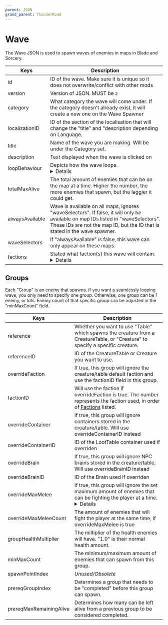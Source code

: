 ```yaml
---
parent: JSON
grand_parent: ThunderRoad
---
```


# Wave

The Wave JSON is used to spawn waves of enemies in maps in Blade and Sorcery. 

| Keys                          | Description |
| ---                           | --- |
| id                            | ID of the wave. Make sure it is unique so it does not overwrite/conflict with other mods |
| version                       | Version of JSON. MUST be `2` |
| category                      | What category the wave will come under. If the category doesn't already exist, it will create a new one on the Wave Spawner |
| localizationID                | ID of the section of the localisation that will change the "title" and "description depending on Language. |
| title                         | Name of the wave you are making. Will be under the Category set. |
| description                   | Text displayed when the wave is clicked on |
| loopBehaviour                 | Depicts how the wave loops. <details>• *NoLoop* - Will not loop the wave, the wave will end once all the enemies are defeated.<br>• *LoopSeamless* - Will loop the wave seamlessly, with infinite enemies spawning until you end the wave manually.<br>• *Loop* - Will loop the wave. When it gets to the bottom of the enemy list, once the last enemy is killed, it will restart the wave.</details> |
| totalMaxAlive                 | The total amount of enemies that can be on the map at a time. Higher the number, the more enemies that spawn, but the laggier it could get. |
| alwaysAvailable               | Wave is available on all maps, ignores "waveSelectors". If false, it will only be available on map IDs listed in "waveSelectors". These IDs are not the map ID, but the ID that is stated in the wave spawner. |
| waveSelectors                 | If "alwaysAvailable" is false, this wave can only appear on these maps. |
| factions                      | Stated what faction(s) this wave will contain. <details>• *-1 Passive* - NPCs will not attack.<br>• *0 None* - NPC will attack all, NPC and Player.<br>• *1 Ignore* - Will ignore player<br>• *2 Player* - Friendly. Will attack enemies but not player.<br>• *3 MixedEnemies* - Used for faction-less NPCs.<br>• *4 Bandits* - Bandit Faction, known in game as "Kingdom of Eraden".<br>• *5 Cult* - Cult Faction, known in game as "The Eye".<br>• *6 Mercenary* - Mercenary Faction, used with Bandits as "Wildfolk" or "Tribal".<br>• *7 Gladiator* - Gladiator faction, known in game as "Scavengers" or "Outlaws".<br>• *8 Soldier* - Soldier faction, used with "Bandits" or "Kingdom of Eraden".<br>• *9 Rogue* - Rogue faction, used with "Cult" faction or "The Eye".<br>Note: All *named* factions will combat other factions including the player. |

## Groups

Each "Group" is an enemy that spawns. If you want a seamlessly looping wave, you only need to specify one group. Otherwise, one group can be 1 enemy, or lots. Enemy count of that specific group can be adjusted in the "minMaxCount" field. 

| Keys                          | Description |
| ---                           | --- |
| reference                     | Whether you want to use "Table" which spawns the creature from a CreatureTable, or "Creature" to specify a specific creature. |
| referenceID                   | ID of the CreatureTable or Creature you want to use. |
| overrideFaction               | If true, this group will ignore the creature/table default faction and use the factionID field in this group. |
| factionID                     | Will use the faction if overrideFaction is true. The number represents the faction used, in order of [Factions](#wave) listed. |
| overrideContainer             | If true, this group will ignore containers stored in the creature/table. Will use overrideContainerID instead |
| overrideContainerID           | ID of the LootTable container used if overriden |
| overrideBrain                 | If true, this group will ignore NPC brains stored in the creature/table. Will use overrideBrainID instead |
| overrideBrainID               | ID of the Brain used if overriden |
| overrideMaxMelee              | If true, this group will ignore the set maximum amount of enemies that can be fighting the player at a time. <details>For example, if set to 1, only one enemy can fight at a time, and the other enemies will circle the player. If set to 3, 3 enemies will try and attack you at the same time. </details> |
| overrideMaxMeleeCount         | The amount of enemies that will fight the player at the same time, if overrideMaxMelee is true |
| groupHealthMultiplier         | The miltiplier of the health enemies will have. "1.0" is their normal health amount. |
| minMaxCount                   | The minimum/maximum amount of enemies that can spawn from this group. |
| spawnPointIndex               | *Unused/Obsolete*
| prereqGroupIndex              | Determines a group that needs to be "completed" before this group can spawn. |
| prereqMaxRemainingAlive       | Determines how many can be left alive from a previous group to be considered completed. |